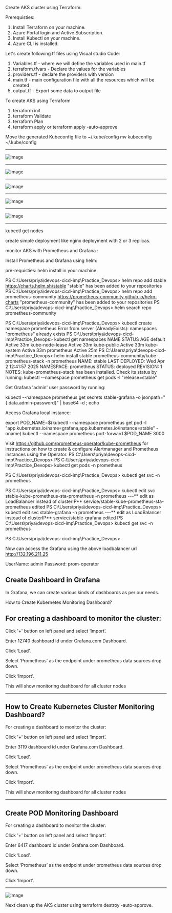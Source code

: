 Create AKS cluster using Terraform:

Prerequisties:

1. Install Terraform on your machine.
2. Azure Portal login and Active Subscription.
3. Install Kubectl on your machine.
4. Azure CLI is installed.

Let's create following tf files using Visual studio Code:

1. Variables.tf - where we will define the variables used in main.tf
2. terraform.tfvars - Declare the values for the variables
3. providers.tf - declare the providers with version
4. main.tf - main configuration file with all the resources which will be created
5. output.tf - Export some data to output file

To create AKS using Terraform
1. terraform init
2. terraform Validate
3. terraform Plan
4. terraform apply or terraform apply -auto-approve

Move the generated Kubeconfig file to ~/.kube/config
mv kubeconfig ~/.kube/config

-----------------------------------


![image](https://github.com/user-attachments/assets/f8243a1a-3fcc-4c75-83c8-838a6105a5df)

-------------------------------

![image](https://github.com/user-attachments/assets/e3238ea1-f649-454f-89f0-9ad1d79eb870)

---------------

![image](https://github.com/user-attachments/assets/854d7ea9-59fc-49f6-aa95-452abc01aa1f)

-----

![image](https://github.com/user-attachments/assets/fc8f5bbf-cb0f-41d4-a814-12fc2c72532c)

----
![image](https://github.com/user-attachments/assets/9fc0b51f-c8d2-489a-ac94-fe45a2cb3d55)

----------

kubectl get nodes

create simple deployment like nginx deployment with 2 or 3 replicas.

monitor AKS with Prometheus and Grafana :

Install Prometheus and Grafana using helm:

pre-requisties:
helm install in your machine

PS C:\Users\priya\devops-cicd-imp\Practice_Devops> helm repo add stable https://charts.helm.sh/stable
"stable" has been added to your repositories
PS C:\Users\priya\devops-cicd-imp\Practice_Devops> helm repo add prometheus-community https://prometheus-community.github.io/helm-charts
"prometheus-community" has been added to your repositories
PS C:\Users\priya\devops-cicd-imp\Practice_Devops> helm search repo prometheus-community

PS C:\Users\priya\devops-cicd-imp\Practice_Devops> kubectl create namespace prometheus
Error from server (AlreadyExists): namespaces "prometheus" already exists
PS C:\Users\priya\devops-cicd-imp\Practice_Devops> kubectl get namespaces
NAME              STATUS   AGE
default           Active   33m
kube-node-lease   Active   33m
kube-public       Active   33m
kube-system       Active   33m
prometheus        Active   25m
PS C:\Users\priya\devops-cicd-imp\Practice_Devops> helm install stable prometheus-community/kube-prometheus-stack -n prometheus
NAME: stable
LAST DEPLOYED: Wed Apr  2 12:41:57 2025
NAMESPACE: prometheus
STATUS: deployed
REVISION: 1
NOTES:
kube-prometheus-stack has been installed. Check its status by running:
  kubectl --namespace prometheus get pods -l "release=stable"

Get Grafana 'admin' user password by running:

  kubectl --namespace prometheus get secrets stable-grafana -o jsonpath="{.data.admin-password}" | base64 -d ; echo

Access Grafana local instance:

  export POD_NAME=$(kubectl --namespace prometheus get pod -l "app.kubernetes.io/name=grafana,app.kubernetes.io/instance=stable" -oname)
  kubectl --namespace prometheus port-forward $POD_NAME 3000

Visit https://github.com/prometheus-operator/kube-prometheus for instructions on how to create & configure Alertmanager and Prometheus instances using the Operator.
PS C:\Users\priya\devops-cicd-imp\Practice_Devops> 
PS C:\Users\priya\devops-cicd-imp\Practice_Devops> kubectl get pods -n prometheus

PS C:\Users\priya\devops-cicd-imp\Practice_Devops> kubectl get svc -n prometheus

PS C:\Users\priya\devops-cicd-imp\Practice_Devops> kubectl edit svc stable-kube-prometheus-sta-prometheus -n prometheus  ---** edit as LoadBalancer instead of clusterIP**
service/stable-kube-prometheus-sta-prometheus edited
PS C:\Users\priya\devops-cicd-imp\Practice_Devops> kubectl edit svc stable-grafana -n prometheus   ---** edit as LoadBalancer instead of clusterIP**
service/stable-grafana edited
PS C:\Users\priya\devops-cicd-imp\Practice_Devops> kubectl get svc -n prometheus

PS C:\Users\priya\devops-cicd-imp\Practice_Devops>

Now can access the Grafana using the above loadbalancer url http://132.196.211.25 


UserName: admin 
Password: prom-operator

Create Dashboard in Grafana
-----------------------------------

In Grafana, we can create various kinds of dashboards as per our needs.

How to Create Kubernetes Monitoring Dashboard?

For creating a dashboard to monitor the cluster:
--------------------------------------------------------

Click '+' button on left panel and select ‘Import’.

Enter 12740 dashboard id under Grafana.com Dashboard.

Click ‘Load’.

Select ‘Prometheus’ as the endpoint under prometheus data sources drop down.

Click ‘Import’.

This will show monitoring dashboard for all cluster nodes

------------

How to Create Kubernetes Cluster Monitoring Dashboard?
-----------------------------------------------------------------------


For creating a dashboard to monitor the cluster:

Click '+' button on left panel and select ‘Import’.

Enter 3119 dashboard id under Grafana.com Dashboard.

Click ‘Load’.

Select ‘Prometheus’ as the endpoint under prometheus data sources drop down.

Click ‘Import’.

This will show monitoring dashboard for all cluster nodes

---------------------

Create POD Monitoring Dashboard
-----------------------------------------------
For creating a dashboard to monitor the cluster:

Click '+' button on left panel and select ‘Import’.

Enter 6417 dashboard id under Grafana.com Dashboard.

Click ‘Load’.

Select ‘Prometheus’ as the endpoint under prometheus data sources drop down.

Click ‘Import’.

--------------

![image](https://github.com/user-attachments/assets/5e6c1fce-a741-4628-a565-b0e0016654b8)



Next clean up the AKS cluster using terraform destroy -auto-approve.
